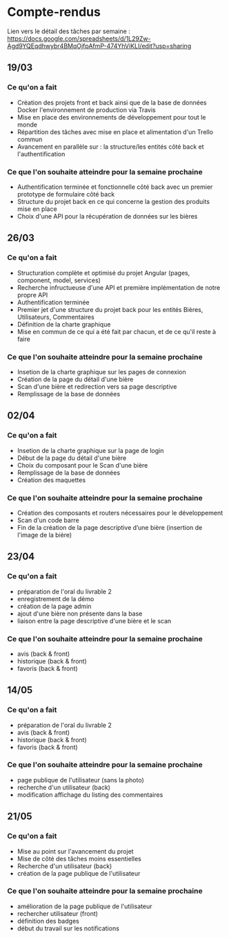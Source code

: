 # Compte-rendus

Lien vers le détail des tâches par semaine : 
https://docs.google.com/spreadsheets/d/1L29Zw-Agd9YQEqdhwybr4BMqOjfpAfmP-474YhViKLI/edit?usp=sharing

## 19/03

### Ce qu'on a fait

- Création des projets front et back ainsi que de la base de données Docker l'environnement de production via Travis
- Mise en place des environnements de développement pour tout le monde
- Répartition des tâches avec mise en place et alimentation d'un Trello commun
- Avancement en parallèle sur : la structure/les entités côté back et l'authentification

### Ce que l'on souhaite atteindre pour la semaine prochaine

- Authentification terminée et fonctionnelle côté back avec un premier prototype de formulaire côté back
- Structure du projet back en ce qui concerne la gestion des produits mise en place
- Choix d'une API pour la récupération de données sur les bières

## 26/03

### Ce qu'on a fait

- Structuration complète et optimisé du projet Angular (pages, component, model, services)
- Recherche infructueuse d'une API et première implémentation de notre propre API
- Authentification terminée
- Premier jet d'une structure du projet back pour les entités Bières, Utilisateurs, Commentaires
- Définition de la charte graphique
- Mise en commun de ce qui a été fait par chacun, et de ce qu'il reste à faire

### Ce que l'on souhaite atteindre pour la semaine prochaine

- Insetion de la charte graphique sur les pages de connexion
- Création de la page du détail d'une bière
- Scan d'une bière et redirection vers sa page descriptive
- Remplissage de la base de données

## 02/04

### Ce qu'on a fait

- Insetion de la charte graphique sur la page de login
- Début de la page du détail d'une bière
- Choix du  composant pour le Scan d'une bière
- Remplissage de la base de données
- Création des maquettes

### Ce que l'on souhaite atteindre pour la semaine prochaine
- Création des composants et routers nécessaires pour le développement
- Scan d'un code barre
- Fin de la création de la page descriptive d’une bière (insertion de l'image de la bière)


## 23/04

### Ce qu'on a fait

- préparation de l'oral du livrable 2
- enregistrement de la démo
- création de la page admin
- ajout d'une bière non présente dans la base
- liaison entre la page descriptive d'une bière et le scan

### Ce que l'on souhaite atteindre pour la semaine prochaine
- avis (back & front)
- historique (back & front)
- favoris (back & front)


## 14/05

### Ce qu'on a fait

- préparation de l'oral du livrable 2
- avis (back & front)
- historique (back & front)
- favoris (back & front)

### Ce que l'on souhaite atteindre pour la semaine prochaine
- page publique de l'utilisateur (sans la photo)
- recherche d'un utilisateur (back)
- modification affichage du listing des commentaires

## 21/05

### Ce qu'on a fait

- Mise au point sur l'avancement du projet
- Mise de côté des tâches moins essentielles 
- Recherche d'un utilisateur (back)
- création de la page publique de l'utilisateur

### Ce que l'on souhaite atteindre pour la semaine prochaine
- amélioration de la page publique de l'utilisateur
- rechercher utilisateur (front)
- définition des badges
- début du travail sur les notifications

